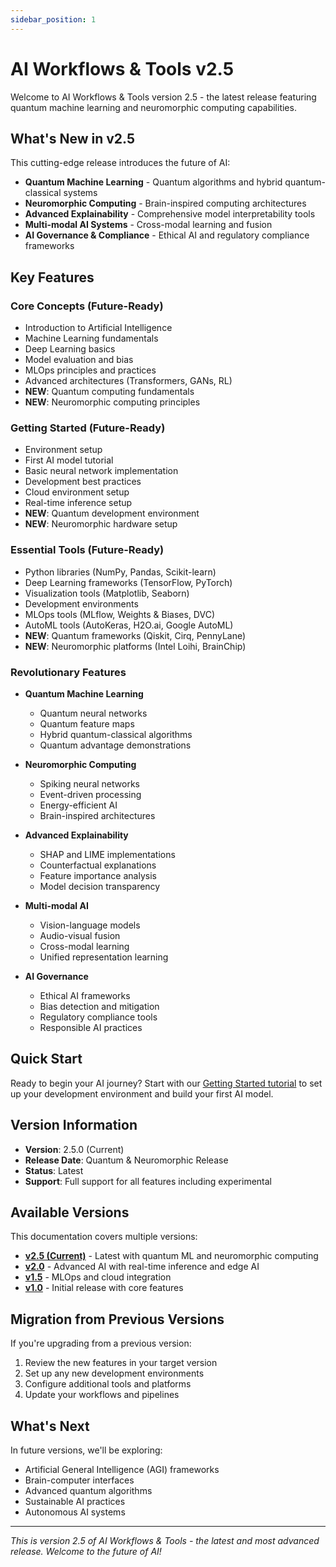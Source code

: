 ```yaml
---
sidebar_position: 1
---
```


# AI Workflows & Tools v2.5

Welcome to AI Workflows & Tools version 2.5 - the latest release featuring quantum machine learning and neuromorphic computing capabilities.

## What's New in v2.5

This cutting-edge release introduces the future of AI:

- **Quantum Machine Learning** - Quantum algorithms and hybrid quantum-classical systems
- **Neuromorphic Computing** - Brain-inspired computing architectures
- **Advanced Explainability** - Comprehensive model interpretability tools
- **Multi-modal AI Systems** - Cross-modal learning and fusion
- **AI Governance & Compliance** - Ethical AI and regulatory compliance frameworks

## Key Features

### Core Concepts (Future-Ready)
- Introduction to Artificial Intelligence
- Machine Learning fundamentals
- Deep Learning basics
- Model evaluation and bias
- MLOps principles and practices
- Advanced architectures (Transformers, GANs, RL)
- **NEW**: Quantum computing fundamentals
- **NEW**: Neuromorphic computing principles

### Getting Started (Future-Ready)
- Environment setup
- First AI model tutorial
- Basic neural network implementation
- Development best practices
- Cloud environment setup
- Real-time inference setup
- **NEW**: Quantum development environment
- **NEW**: Neuromorphic hardware setup

### Essential Tools (Future-Ready)
- Python libraries (NumPy, Pandas, Scikit-learn)
- Deep Learning frameworks (TensorFlow, PyTorch)
- Visualization tools (Matplotlib, Seaborn)
- Development environments
- MLOps tools (MLflow, Weights & Biases, DVC)
- AutoML tools (AutoKeras, H2O.ai, Google AutoML)
- **NEW**: Quantum frameworks (Qiskit, Cirq, PennyLane)
- **NEW**: Neuromorphic platforms (Intel Loihi, BrainChip)

### Revolutionary Features
- **Quantum Machine Learning**
  - Quantum neural networks
  - Quantum feature maps
  - Hybrid quantum-classical algorithms
  - Quantum advantage demonstrations

- **Neuromorphic Computing**
  - Spiking neural networks
  - Event-driven processing
  - Energy-efficient AI
  - Brain-inspired architectures

- **Advanced Explainability**
  - SHAP and LIME implementations
  - Counterfactual explanations
  - Feature importance analysis
  - Model decision transparency

- **Multi-modal AI**
  - Vision-language models
  - Audio-visual fusion
  - Cross-modal learning
  - Unified representation learning

- **AI Governance**
  - Ethical AI frameworks
  - Bias detection and mitigation
  - Regulatory compliance tools
  - Responsible AI practices

## Quick Start

Ready to begin your AI journey? Start with our [Getting Started tutorial](./tutorials/getting-started.md) to set up your development environment and build your first AI model.

## Version Information

- **Version**: 2.5.0 (Current)
- **Release Date**: Quantum & Neuromorphic Release
- **Status**: Latest
- **Support**: Full support for all features including experimental

## Available Versions

This documentation covers multiple versions:

- **[v2.5 (Current)](./intro.md)** - Latest with quantum ML and neuromorphic computing
- **[v2.0](./2.0/intro.md)** - Advanced AI with real-time inference and edge AI
- **[v1.5](./1.5/intro.md)** - MLOps and cloud integration
- **[v1.0](./1.0/intro.md)** - Initial release with core features

## Migration from Previous Versions

If you're upgrading from a previous version:
1. Review the new features in your target version
2. Set up any new development environments
3. Configure additional tools and platforms
4. Update your workflows and pipelines

## What's Next

In future versions, we'll be exploring:
- Artificial General Intelligence (AGI) frameworks
- Brain-computer interfaces
- Advanced quantum algorithms
- Sustainable AI practices
- Autonomous AI systems

---

*This is version 2.5 of AI Workflows & Tools - the latest and most advanced release. Welcome to the future of AI!*
